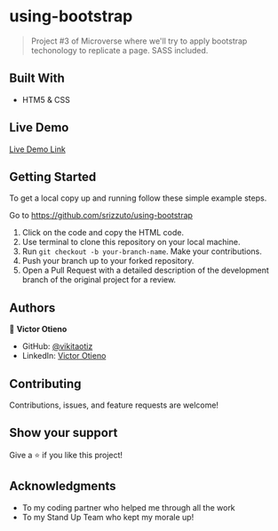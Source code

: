 # using-bootstrap


> Project #3 of Microverse where we'll try to apply bootstrap techonology to replicate a page. SASS included.

## Built With

- HTM5 & CSS

## Live Demo

[Live Demo Link](https://srizzuto.github.io/using-bootstrap/)


## Getting Started

To get a local copy up and running follow these simple example steps.

Go to https://github.com/srizzuto/using-bootstrap

1. Click on the code and copy the HTML code.
2. Use terminal to clone this repository on your local machine.
3. Run <code>git checkout -b your-branch-name</code>. Make your contributions.
4. Push your branch up to your forked repository.
5. Open a Pull Request with a detailed description of the development branch of the original project for a review.


## Authors

👤 **Victor Otieno**

- GitHub: [@vikitaotiz](https://github.com/vikitaotiz)
- LinkedIn: [Victor Otieno](https://www.linkedin.com/in/victor-otieno-22ba7773/ ) 

## Contributing

Contributions, issues, and feature requests are welcome!


## Show your support

Give a ⭐️ if you like this project!

## Acknowledgments

- To my coding partner who helped me through all the work
- To my Stand Up Team who kept my morale up!
